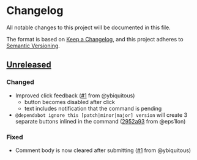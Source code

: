 # Changelog
All notable changes to this project will be documented in this file.

The format is based on [Keep a Changelog](https://keepachangelog.com/en/1.0.0/),
and this project adheres to [Semantic Versioning](https://semver.org/spec/v2.0.0.html).

## [Unreleased]

### Changed
 - Improved click feedback ([#1] from @ybiquitous)
   - button becomes disabled after click
   - text includes notification that the command is pending
 - `@dependabot ignore this [patch|minor|major] version` will create 3 separate buttons inlined in the command ([2952a93] from @eps1lon)

### Fixed
 - Comment body is now cleared after submitting ([#1] from @ybiquitous)

[#1]: https://github.com/eps1lon/dependabot-clickable-commands/pull/1
[2952a93]: https://github.com/eps1lon/dependabot-clickable-commands/commit/2952a93cd12e70f7d27c77803626abdad3914209

[Unreleased]: https://github.com/eps1lon/dependabot-clickable-commands/compare/v0.2.0...HEAD